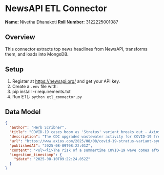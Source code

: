 # NewsAPI ETL Connector

**Name:** Nivetha Dhanakoti
**Roll Number:** 3122225001087

## Overview
This connector extracts top news headlines from NewsAPI, transforms them, and loads into MongoDB.

## Setup
1. Register at https://newsapi.org/ and get your API key.
2. Create a `.env` file with:
3. pip install -r requirements.txt
4. Run ETL: `python etl_connector.py`

## Data Model

```json
{
  "author": "Herb Scribner",
  "title": "COVID-19 cases boom as 'Stratus' variant breaks out - Axios",
  "description": "The CDC upgraded wastewater activity for COVID-19 from \"low\" to \"moderate\" amid the \"Stratus\" variant surge.",
  "url": "https://www.axios.com/2025/08/08/covid-19-stratus-variant-symptoms-cases-cdc",
  "publishedAt": "2025-08-09T08:22:01Z",
  "content": "<ul><li>The risk of a summertime COVID-19 wave comes after Health Secretary Robert F. Kennedy Jr. unilaterally changed federal COVID vaccine recommendations, causing confusion over who should get the… [+2861 chars]",
  "ingestion_timestamp": {
    "$date": "2025-08-10T09:22:24.052Z"
  }
}
```
